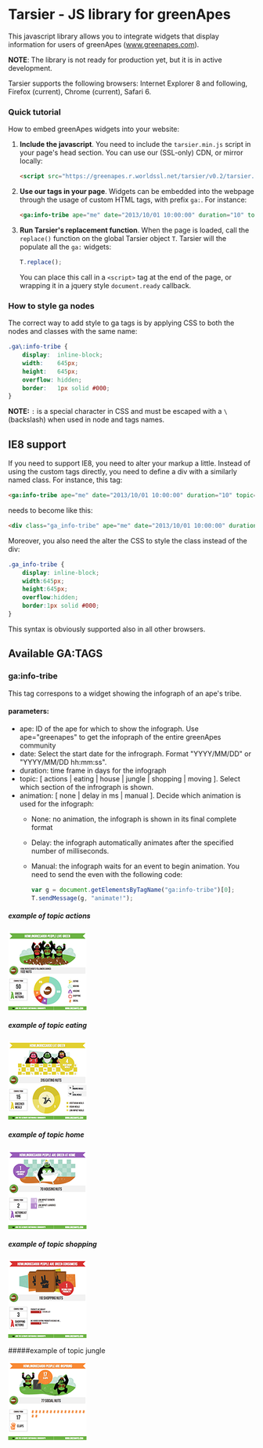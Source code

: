 Tarsier - JS library for greenApes
==================================
This javascript library allows you to integrate widgets that display information for
users of greenApes (www.greenapes.com).

**NOTE**: The library is not ready for production yet, but it is in active development.

Tarsier supports the following browsers: Internet Explorer 8 and following, Firefox (current), Chrome (current), Safari 6.

### Quick tutorial

How to embed greenApes widgets into your website:

1. **Include the javascript**. You need to include the `tarsier.min.js` script in your page's head section.
   You can use our (SSL-only) CDN, or mirror locally:

   ```html
   <script src="https://greenapes.r.worldssl.net/tarsier/v0.2/tarsier.min.js"></script>
   ```

2. **Use our tags in your page**. Widgets can be embedded into the webpage through the usage of custom HTML
   tags, with prefix `ga:`. For instance:

   ```html
   <ga:info-tribe ape="me" date="2013/10/01 10:00:00" duration="10" topic="actions" animation="5000"></ga:info-tribe>
   ```

3. **Run Tarsier's replacement function**. When the page is loaded, call the `replace()` function on the
   global Tarsier object `T`. Tarsier will the populate all the `ga:` widgets:

   ```javascript
   T.replace();
   ```

   You can place this call in a `<script>` tag at the end of the page, or wrapping it in a jquery style
   `document.ready` callback.


### How to style ga nodes

The correct way to add style to ga tags is by applying CSS to both the nodes and classes with the same name:

```css
.ga\:info-tribe {
    display:  inline-block;
    width:    645px;
    height:   645px;
    overflow: hidden;
    border:   1px solid #000;
}
```

**NOTE:** `:` is a special character in CSS and must be escaped with a `\` (backslash) when used in node and tags names.


IE8 support
-----------
If you need to support IE8, you need to alter your markup a little. Instead of using the custom tags directly, you need
to define a div with a similarly named class. For instance, this tag:

```html
<ga:info-tribe ape="me" date="2013/10/01 10:00:00" duration="10" topic="actions" animation="5000"></ga:info-tribe>
```

needs to become like this:

```html
<div class="ga_info-tribe" ape="me" date="2013/10/01 10:00:00" duration="10" topic="actions" animation="5000"></ga:info-tribe>
```

Moreover, you also need the alter the CSS to style the class instead of the div:

```css
.ga_info-tribe {
	display: inline-block;
	width:645px;
	height:645px;
	overflow:hidden;
	border:1px solid #000;
}
```

This syntax is obviously supported also in all other browsers.

Available GA:TAGS
-----------------

### ga:info-tribe

This tag correspons to a widget showing the infograph of an ape's tribe. 

#### parameters:

 * ape: ID of the ape for which to show the infograph. Use ape="greenapes" to get the infopraph of the entire greenApes community
 * date: Select the start date for the infrograph. Format "YYYY/MM/DD" or "YYYY/MM/DD hh:mm:ss".
 * duration: time frame in days for the infograph
 * topic: [ actions | eating | house | jungle | shopping | moving ]. Select which section of the infrograph is shown.
 * animation: [ none | delay in ms | manual ]. Decide which animation is used for the infograph:
   * None: no animation, the infograph is shown in its final complete format
   * Delay: the infograph automatically animates after the specified number of milliseconds.
   * Manual: the infograph waits for an event to begin animation. You need to send the even with the following code:

     ```javascript
     var g = document.getElementsByTagName("ga:info-tribe")[0];
     T.sendMessage(g, "animate!");
     ```


##### example of topic actions

![](assets/ga_info-tribe_actions.png)

##### example of topic eating

![](assets/ga_info-tribe_eating.png)

##### example of topic home

![](assets/ga_info-tribe_home.png)

##### example of topic shopping

![](assets/ga_info-tribe_shopping.png)

#####example of topic jungle

![](assets/ga_info-tribe_social.png)

